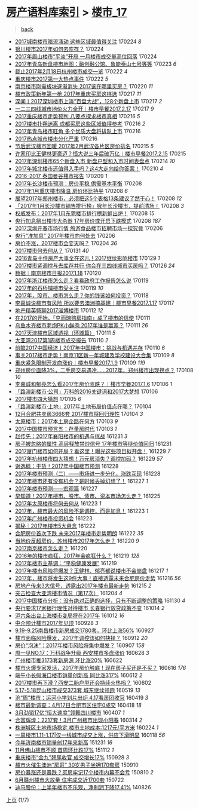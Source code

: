 [房产语料库索引](../../README.md)  > [楼市_17](楼市_17.md)
====
> [back](../README.md)

- [2017城南楼市暗流涌动 这些区域最值得关注](http://jkwz.applinzi.com/ittc/6938260895791842309.html#2017%E5%9F%8E%E5%8D%97%E6%A5%BC%E5%B8%82%E6%9A%97%E6%B5%81%E6%B6%8C%E5%8A%A8+%E8%BF%99%E4%BA%9B%E5%8C%BA%E5%9F%9F%E6%9C%80%E5%80%BC%E5%BE%97%E5%85%B3%E6%B3%A8) 170224 *8* 
- [银川楼市2017年如何去库存？](http://jkwz.applinzi.com/ittc/6938227634424251396.html#%E9%93%B6%E5%B7%9D%E6%A5%BC%E5%B8%822017%E5%B9%B4%E5%A6%82%E4%BD%95%E5%8E%BB%E5%BA%93%E5%AD%98%EF%BC%9F) 170224  
- [2017年眉山楼市“平淡”开局 一月楼市成交量高位回落](http://jkwz.applinzi.com/ittc/6938225901358810117.html#2017%E5%B9%B4%E7%9C%89%E5%B1%B1%E6%A5%BC%E5%B8%82%E2%80%9C%E5%B9%B3%E6%B7%A1%E2%80%9D%E5%BC%80%E5%B1%80+%E4%B8%80%E6%9C%88%E6%A5%BC%E5%B8%82%E6%88%90%E4%BA%A4%E9%87%8F%E9%AB%98%E4%BD%8D%E5%9B%9E%E8%90%BD) 170224  
- [2017年青岛新盘楼市地图：融创融公馆、鲁能泰山七号等等](http://jkwz.applinzi.com/ittc/6937869391411807236.html#2017%E5%B9%B4%E9%9D%92%E5%B2%9B%E6%96%B0%E7%9B%98%E6%A5%BC%E5%B8%82%E5%9C%B0%E5%9B%BE%EF%BC%9A%E8%9E%8D%E5%88%9B%E8%9E%8D%E5%85%AC%E9%A6%86%E3%80%81%E9%B2%81%E8%83%BD%E6%B3%B0%E5%B1%B1%E4%B8%83%E5%8F%B7%E7%AD%89%E7%AD%89) 170223 *6* 
- [截止2017年2月18日杭州楼市成交一览](http://jkwz.applinzi.com/ittc/6937514786316354564.html#%E6%88%AA%E6%AD%A22017%E5%B9%B42%E6%9C%8818%E6%97%A5%E6%9D%AD%E5%B7%9E%E6%A5%BC%E5%B8%82%E6%88%90%E4%BA%A4%E4%B8%80%E8%A7%88) 170222 *4* 
- [重庆楼市2017第一大热点事件](http://jkwz.applinzi.com/ittc/6937397702047564804.html#%E9%87%8D%E5%BA%86%E6%A5%BC%E5%B8%822017%E7%AC%AC%E4%B8%80%E5%A4%A7%E7%83%AD%E7%82%B9%E4%BA%8B%E4%BB%B6) 170222 *5* 
- [南京楼市刚需板块逐渐消失 2017该在哪里买房？](http://jkwz.applinzi.com/ittc/6936776867272197124.html#%E5%8D%97%E4%BA%AC%E6%A5%BC%E5%B8%82%E5%88%9A%E9%9C%80%E6%9D%BF%E5%9D%97%E9%80%90%E6%B8%90%E6%B6%88%E5%A4%B1+2017%E8%AF%A5%E5%9C%A8%E5%93%AA%E9%87%8C%E4%B9%B0%E6%88%BF%EF%BC%9F) 170220 *11* 
- [楼市政策新年第一枪 2017年重庆买房这样选](http://jkwz.applinzi.com/ittc/6935625757765403653.html#%E6%A5%BC%E5%B8%82%E6%94%BF%E7%AD%96%E6%96%B0%E5%B9%B4%E7%AC%AC%E4%B8%80%E6%9E%AA+2017%E5%B9%B4%E9%87%8D%E5%BA%86%E4%B9%B0%E6%88%BF%E8%BF%99%E6%A0%B7%E9%80%89) 170217 *11* 
- [深闻丨2017深圳楼市上演“百盘大战”，128个新盘上市](http://jkwz.applinzi.com/ittc/6935573529033704453.html#%E6%B7%B1%E9%97%BB%E4%B8%A82017%E6%B7%B1%E5%9C%B3%E6%A5%BC%E5%B8%82%E4%B8%8A%E6%BC%94%E2%80%9C%E7%99%BE%E7%9B%98%E5%A4%A7%E6%88%98%E2%80%9D%EF%BC%8C128%E4%B8%AA%E6%96%B0%E7%9B%98%E4%B8%8A%E5%B8%82) 170217 *2* 
- [一二三四线城市地价火力全开︱楼市早餐2017.2.17](http://jkwz.applinzi.com/ittc/6935569075676906500.html#%E4%B8%80%E4%BA%8C%E4%B8%89%E5%9B%9B%E7%BA%BF%E5%9F%8E%E5%B8%82%E5%9C%B0%E4%BB%B7%E7%81%AB%E5%8A%9B%E5%85%A8%E5%BC%80%EF%B8%B1%E6%A5%BC%E5%B8%82%E6%97%A9%E9%A4%902017.2.17) 170217 *9* 
- [2017重庆楼市走势预判 八要点探求楼市真相](http://jkwz.applinzi.com/ittc/6935281252201661444.html#2017%E9%87%8D%E5%BA%86%E6%A5%BC%E5%B8%82%E8%B5%B0%E5%8A%BF%E9%A2%84%E5%88%A4+%E5%85%AB%E8%A6%81%E7%82%B9%E6%8E%A2%E6%B1%82%E6%A5%BC%E5%B8%82%E7%9C%9F%E7%9B%B8) 170216 *5* 
- [2017楼市扑朔迷离 成都买房这些区域值得参考](http://jkwz.applinzi.com/ittc/6935219501661684740.html#2017%E6%A5%BC%E5%B8%82%E6%89%91%E6%9C%94%E8%BF%B7%E7%A6%BB+%E6%88%90%E9%83%BD%E4%B9%B0%E6%88%BF%E8%BF%99%E4%BA%9B%E5%8C%BA%E5%9F%9F%E5%80%BC%E5%BE%97%E5%8F%82%E8%80%83) 170216 *2* 
- [2017年青岛楼市旺角 多个优质大盘将排队上市](http://jkwz.applinzi.com/ittc/6935175722158261253.html#2017%E5%B9%B4%E9%9D%92%E5%B2%9B%E6%A5%BC%E5%B8%82%E6%97%BA%E8%A7%92+%E5%A4%9A%E4%B8%AA%E4%BC%98%E8%B4%A8%E5%A4%A7%E7%9B%98%E5%B0%86%E6%8E%92%E9%98%9F%E4%B8%8A%E5%B8%82) 170216  
- [2017热点城市楼市分化严重](http://jkwz.applinzi.com/ittc/6935040909145277445.html#2017%E7%83%AD%E7%82%B9%E5%9F%8E%E5%B8%82%E6%A5%BC%E5%B8%82%E5%88%86%E5%8C%96%E4%B8%A5%E9%87%8D) 170216  
- [节后武汉楼市回暖 2017年2月武汉各片区房价排名](http://jkwz.applinzi.com/ittc/6934892941742179332.html#%E8%8A%82%E5%90%8E%E6%AD%A6%E6%B1%89%E6%A5%BC%E5%B8%82%E5%9B%9E%E6%9A%96+2017%E5%B9%B42%E6%9C%88%E6%AD%A6%E6%B1%89%E5%90%84%E7%89%87%E5%8C%BA%E6%88%BF%E4%BB%B7%E6%8E%92%E5%90%8D) 170215 *5* 
- [许家印比王健林更豪迈？恒大说三年后破万亿︱楼市早餐2017.2.15](http://jkwz.applinzi.com/ittc/6934745369354437637.html#%E8%AE%B8%E5%AE%B6%E5%8D%B0%E6%AF%94%E7%8E%8B%E5%81%A5%E6%9E%97%E6%9B%B4%E8%B1%AA%E8%BF%88%EF%BC%9F%E6%81%92%E5%A4%A7%E8%AF%B4%E4%B8%89%E5%B9%B4%E5%90%8E%E7%A0%B4%E4%B8%87%E4%BA%BF%EF%B8%B1%E6%A5%BC%E5%B8%82%E6%97%A9%E9%A4%902017.2.15) 170215  
- [2017年深圳楼市65个新盘入市 新盘户型和入市时间表盘点](http://jkwz.applinzi.com/ittc/6934400281076040709.html#2017%E5%B9%B4%E6%B7%B1%E5%9C%B3%E6%A5%BC%E5%B8%8265%E4%B8%AA%E6%96%B0%E7%9B%98%E5%85%A5%E5%B8%82+%E6%96%B0%E7%9B%98%E6%88%B7%E5%9E%8B%E5%92%8C%E5%85%A5%E5%B8%82%E6%97%B6%E9%97%B4%E8%A1%A8%E7%9B%98%E7%82%B9) 170214 *10* 
- [2017年城北楼市还值得入手吗？这4大走向给你答案！](http://jkwz.applinzi.com/ittc/6933002031248966660.html#2017%E5%B9%B4%E5%9F%8E%E5%8C%97%E6%A5%BC%E5%B8%82%E8%BF%98%E5%80%BC%E5%BE%97%E5%85%A5%E6%89%8B%E5%90%97%EF%BC%9F%E8%BF%994%E5%A4%A7%E8%B5%B0%E5%90%91%E7%BB%99%E4%BD%A0%E7%AD%94%E6%A1%88%EF%BC%81) 170210 *4* 
- [2016-2017 泰国曼谷楼市报告](http://jkwz.applinzi.com/ittc/6932687515420197892.html#2016-2017+%E6%B3%B0%E5%9B%BD%E6%9B%BC%E8%B0%B7%E6%A5%BC%E5%B8%82%E6%8A%A5%E5%91%8A) 170209 *1* 
- [2017年长沙楼市预测：房价平稳 供需基本平衡](http://jkwz.applinzi.com/ittc/6932316100577723396.html#2017%E5%B9%B4%E9%95%BF%E6%B2%99%E6%A5%BC%E5%B8%82%E9%A2%84%E6%B5%8B%EF%BC%9A%E6%88%BF%E4%BB%B7%E5%B9%B3%E7%A8%B3+%E4%BE%9B%E9%9C%80%E5%9F%BA%E6%9C%AC%E5%B9%B3%E8%A1%A1) 170208  
- [2017年1月重庆楼市降温 房价环比持平](http://jkwz.applinzi.com/ittc/6932299932454355972.html#2017%E5%B9%B41%E6%9C%88%E9%87%8D%E5%BA%86%E6%A5%BC%E5%B8%82%E9%99%8D%E6%B8%A9+%E6%88%BF%E4%BB%B7%E7%8E%AF%E6%AF%94%E6%8C%81%E5%B9%B3) 170208 *6* 
- [展望2017年郑州楼市，必须把这5个表格13条建议了然于心！](http://jkwz.applinzi.com/ittc/6932223414189425668.html#%E5%B1%95%E6%9C%9B2017%E5%B9%B4%E9%83%91%E5%B7%9E%E6%A5%BC%E5%B8%82%EF%BC%8C%E5%BF%85%E9%A1%BB%E6%8A%8A%E8%BF%995%E4%B8%AA%E8%A1%A8%E6%A0%BC13%E6%9D%A1%E5%BB%BA%E8%AE%AE%E4%BA%86%E7%84%B6%E4%BA%8E%E5%BF%83%EF%BC%81) 170208 *12* 
- [「2017年1月长沙楼市销售排行榜」猴年长沙楼市，提前清场！](http://jkwz.applinzi.com/ittc/6932197942369977349.html#%E3%80%8C2017%E5%B9%B41%E6%9C%88%E9%95%BF%E6%B2%99%E6%A5%BC%E5%B8%82%E9%94%80%E5%94%AE%E6%8E%92%E8%A1%8C%E6%A6%9C%E3%80%8D%E7%8C%B4%E5%B9%B4%E9%95%BF%E6%B2%99%E6%A5%BC%E5%B8%82%EF%BC%8C%E6%8F%90%E5%89%8D%E6%B8%85%E5%9C%BA%EF%BC%81) 170208 *3* 
- [权威发布：2017年1月东莞楼市排行榜新鲜出炉！](http://jkwz.applinzi.com/ittc/6932193357458834436.html#%E6%9D%83%E5%A8%81%E5%8F%91%E5%B8%83%EF%BC%9A2017%E5%B9%B41%E6%9C%88%E4%B8%9C%E8%8E%9E%E6%A5%BC%E5%B8%82%E6%8E%92%E8%A1%8C%E6%A6%9C%E6%96%B0%E9%B2%9C%E5%87%BA%E7%82%89%EF%BC%81) 170208 *15* 
- [央行加息祭出楼市大杀器 17年房价或开启下跌模式](http://jkwz.applinzi.com/ittc/6932057520624632837.html#%E5%A4%AE%E8%A1%8C%E5%8A%A0%E6%81%AF%E7%A5%AD%E5%87%BA%E6%A5%BC%E5%B8%82%E5%A4%A7%E6%9D%80%E5%99%A8+17%E5%B9%B4%E6%88%BF%E4%BB%B7%E6%88%96%E5%BC%80%E5%90%AF%E4%B8%8B%E8%B7%8C%E6%A8%A1%E5%BC%8F) 170208 *187* 
- [2017深圳开春市场行情 旅游食品楼市招聘市场一探究竟](http://jkwz.applinzi.com/ittc/6931450608354853893.html#2017%E6%B7%B1%E5%9C%B3%E5%BC%80%E6%98%A5%E5%B8%82%E5%9C%BA%E8%A1%8C%E6%83%85+%E6%97%85%E6%B8%B8%E9%A3%9F%E5%93%81%E6%A5%BC%E5%B8%82%E6%8B%9B%E8%81%98%E5%B8%82%E5%9C%BA%E4%B8%80%E6%8E%A2%E7%A9%B6%E7%AB%9F) 170206  
- [央行“准加息” 2017年楼市向何处去](http://jkwz.applinzi.com/ittc/6931353260610028549.html#%E5%A4%AE%E8%A1%8C%E2%80%9C%E5%87%86%E5%8A%A0%E6%81%AF%E2%80%9D+2017%E5%B9%B4%E6%A5%BC%E5%B8%82%E5%90%91%E4%BD%95%E5%A4%84%E5%8E%BB) 170206  
- [房价不涨，2017楼市会变天吗？](http://jkwz.applinzi.com/ittc/6930767988755268612.html#%E6%88%BF%E4%BB%B7%E4%B8%8D%E6%B6%A8%EF%BC%8C2017%E6%A5%BC%E5%B8%82%E4%BC%9A%E5%8F%98%E5%A4%A9%E5%90%97%EF%BC%9F) 170204 *36* 
- [2017楼市何去何从？](http://jkwz.applinzi.com/ittc/6929415838057890821.html#2017%E6%A5%BC%E5%B8%82%E4%BD%95%E5%8E%BB%E4%BD%95%E4%BB%8E%EF%BC%9F) 170131 *40* 
- [2016青岛十件房产大事全在这儿！2017继续影响楼市](http://jkwz.applinzi.com/ittc/6928605293704643589.html#2016%E9%9D%92%E5%B2%9B%E5%8D%81%E4%BB%B6%E6%88%BF%E4%BA%A7%E5%A4%A7%E4%BA%8B%E5%85%A8%E5%9C%A8%E8%BF%99%E5%84%BF%EF%BC%812017%E7%BB%A7%E7%BB%AD%E5%BD%B1%E5%93%8D%E6%A5%BC%E5%B8%82) 170129 *1* 
- [2017楼市紧调控与去库存并行 你会在三四线城市买房吗？](http://jkwz.applinzi.com/ittc/6927459373973767172.html#2017%E6%A5%BC%E5%B8%82%E7%B4%A7%E8%B0%83%E6%8E%A7%E4%B8%8E%E5%8E%BB%E5%BA%93%E5%AD%98%E5%B9%B6%E8%A1%8C+%E4%BD%A0%E4%BC%9A%E5%9C%A8%E4%B8%89%E5%9B%9B%E7%BA%BF%E5%9F%8E%E5%B8%82%E4%B9%B0%E6%88%BF%E5%90%97%EF%BC%9F) 170126 *24* 
- [数据｜南京楼市日报2017.1.18](http://jkwz.applinzi.com/ittc/6925152966779864069.html#%E6%95%B0%E6%8D%AE%EF%BD%9C%E5%8D%97%E4%BA%AC%E6%A5%BC%E5%B8%82%E6%97%A5%E6%8A%A52017.1.18) 170120  
- [2017年浙江楼市怎么走？看看政府工作报告怎么说](http://jkwz.applinzi.com/ittc/6924941681781900292.html#2017%E5%B9%B4%E6%B5%99%E6%B1%9F%E6%A5%BC%E5%B8%82%E6%80%8E%E4%B9%88%E8%B5%B0%EF%BC%9F%E7%9C%8B%E7%9C%8B%E6%94%BF%E5%BA%9C%E5%B7%A5%E4%BD%9C%E6%8A%A5%E5%91%8A%E6%80%8E%E4%B9%88%E8%AF%B4) 170119  
- [2017年的石桥铺楼市受关注](http://jkwz.applinzi.com/ittc/6924860939777344517.html#2017%E5%B9%B4%E7%9A%84%E7%9F%B3%E6%A1%A5%E9%93%BA%E6%A5%BC%E5%B8%82%E5%8F%97%E5%85%B3%E6%B3%A8) 170119 *10* 
- [2017年，股市、楼市怎么走？你的钱该如何投资？](http://jkwz.applinzi.com/ittc/6924542735628633093.html#2017%E5%B9%B4%EF%BC%8C%E8%82%A1%E5%B8%82%E3%80%81%E6%A5%BC%E5%B8%82%E6%80%8E%E4%B9%88%E8%B5%B0%EF%BC%9F%E4%BD%A0%E7%9A%84%E9%92%B1%E8%AF%A5%E5%A6%82%E4%BD%95%E6%8A%95%E8%B5%84%EF%BC%9F) 170118  
- [李嘉诚说楼市有风险 所以要去澳洲搞基建︱楼市早餐2017.1.17](http://jkwz.applinzi.com/ittc/6923984216525374469.html#%E6%9D%8E%E5%98%89%E8%AF%9A%E8%AF%B4%E6%A5%BC%E5%B8%82%E6%9C%89%E9%A3%8E%E9%99%A9+%E6%89%80%E4%BB%A5%E8%A6%81%E5%8E%BB%E6%BE%B3%E6%B4%B2%E6%90%9E%E5%9F%BA%E5%BB%BA%EF%B8%B1%E6%A5%BC%E5%B8%82%E6%97%A9%E9%A4%902017.1.17) 170117  
- [地产精英畅聊2017淄博楼市](http://jkwz.applinzi.com/ittc/6922203253994685444.html#%E5%9C%B0%E4%BA%A7%E7%B2%BE%E8%8B%B1%E7%95%85%E8%81%8A2017%E6%B7%84%E5%8D%9A%E6%A5%BC%E5%B8%82) 170112 *12* 
- [在2017的开始，「克而瑞购房指南」成了楼市的信使](http://jkwz.applinzi.com/ittc/6921950481827234821.html#%E5%9C%A82017%E7%9A%84%E5%BC%80%E5%A7%8B%EF%BC%8C%E3%80%8C%E5%85%8B%E8%80%8C%E7%91%9E%E8%B4%AD%E6%88%BF%E6%8C%87%E5%8D%97%E3%80%8D%E6%88%90%E4%BA%86%E6%A5%BC%E5%B8%82%E7%9A%84%E4%BF%A1%E4%BD%BF) 170111  
- [乌鲁木齐楼市老炮PK小鲜肉 2017年谁是赢家？](http://jkwz.applinzi.com/ittc/6921904206478050309.html#%E4%B9%8C%E9%B2%81%E6%9C%A8%E9%BD%90%E6%A5%BC%E5%B8%82%E8%80%81%E7%82%AEPK%E5%B0%8F%E9%B2%9C%E8%82%89+2017%E5%B9%B4%E8%B0%81%E6%98%AF%E8%B5%A2%E5%AE%B6%EF%BC%9F) 170111 *26* 
- [2017天津楼市区域透视（环城篇）](http://jkwz.applinzi.com/ittc/6921835402616112132.html#2017%E5%A4%A9%E6%B4%A5%E6%A5%BC%E5%B8%82%E5%8C%BA%E5%9F%9F%E9%80%8F%E8%A7%86%EF%BC%88%E7%8E%AF%E5%9F%8E%E7%AF%87%EF%BC%89) 170111 *5* 
- [大亚湾2017第1周楼市成交报告](http://jkwz.applinzi.com/ittc/6921559545150440453.html#%E5%A4%A7%E4%BA%9A%E6%B9%BE2017%E7%AC%AC1%E5%91%A8%E6%A5%BC%E5%B8%82%E6%88%90%E4%BA%A4%E6%8A%A5%E5%91%8A) 170110 *2* 
- [前瞻2017中国经济丨2017年中国楼市：挑战与机遇并存](http://jkwz.applinzi.com/ittc/6921451263899468804.html#%E5%89%8D%E7%9E%BB2017%E4%B8%AD%E5%9B%BD%E7%BB%8F%E6%B5%8E%E4%B8%A82017%E5%B9%B4%E4%B8%AD%E5%9B%BD%E6%A5%BC%E5%B8%82%EF%BC%9A%E6%8C%91%E6%88%98%E4%B8%8E%E6%9C%BA%E9%81%87%E5%B9%B6%E5%AD%98) 170110 *6* 
- [事关2017楼市走势！南京11区新一年城建及学校建设大合集](http://jkwz.applinzi.com/ittc/6921250908364342277.html#%E4%BA%8B%E5%85%B32017%E6%A5%BC%E5%B8%82%E8%B5%B0%E5%8A%BF%EF%BC%81%E5%8D%97%E4%BA%AC11%E5%8C%BA%E6%96%B0%E4%B8%80%E5%B9%B4%E5%9F%8E%E5%BB%BA%E5%8F%8A%E5%AD%A6%E6%A0%A1%E5%BB%BA%E8%AE%BE%E5%A4%A7%E5%90%88%E9%9B%86) 170109 *8* 
- [重庆紧急限制开发商涨价︱楼市早餐2017.1.9](http://jkwz.applinzi.com/ittc/6921018142649484292.html#%E9%87%8D%E5%BA%86%E7%B4%A7%E6%80%A5%E9%99%90%E5%88%B6%E5%BC%80%E5%8F%91%E5%95%86%E6%B6%A8%E4%BB%B7%EF%B8%B1%E6%A5%BC%E5%B8%82%E6%97%A9%E9%A4%902017.1.9) 170109 *119* 
- [郑州房价直降3%，二手房交易遇冷……2017年，郑州楼市出现拐点？](http://jkwz.applinzi.com/ittc/6920831749184816133.html#%E9%83%91%E5%B7%9E%E6%88%BF%E4%BB%B7%E7%9B%B4%E9%99%8D3%25%EF%BC%8C%E4%BA%8C%E6%89%8B%E6%88%BF%E4%BA%A4%E6%98%93%E9%81%87%E5%86%B7%E2%80%A6%E2%80%A62017%E5%B9%B4%EF%BC%8C%E9%83%91%E5%B7%9E%E6%A5%BC%E5%B8%82%E5%87%BA%E7%8E%B0%E6%8B%90%E7%82%B9%EF%BC%9F) 170108 *10* 
- [李嘉诚和郁亮怎么看2017年房价涨跌？︱楼市早餐2017.1.6](http://jkwz.applinzi.com/ittc/6920096021773550596.html#%E6%9D%8E%E5%98%89%E8%AF%9A%E5%92%8C%E9%83%81%E4%BA%AE%E6%80%8E%E4%B9%88%E7%9C%8B2017%E5%B9%B4%E6%88%BF%E4%BB%B7%E6%B6%A8%E8%B7%8C%EF%BC%9F%EF%B8%B1%E6%A5%BC%E5%B8%82%E6%97%A9%E9%A4%902017.1.6) 170106 *1* 
- [「路演新楼市·公司」万科的2016关键词和2017大梦想](http://jkwz.applinzi.com/ittc/6920092706616640516.html#%E3%80%8C%E8%B7%AF%E6%BC%94%E6%96%B0%E6%A5%BC%E5%B8%82%C2%B7%E5%85%AC%E5%8F%B8%E3%80%8D%E4%B8%87%E7%A7%91%E7%9A%842016%E5%85%B3%E9%94%AE%E8%AF%8D%E5%92%8C2017%E5%A4%A7%E6%A2%A6%E6%83%B3) 170106  
- [2017楼市四大猜想](http://jkwz.applinzi.com/ittc/6919467103601296389.html#2017%E6%A5%BC%E5%B8%82%E5%9B%9B%E5%A4%A7%E7%8C%9C%E6%83%B3) 170105 *6* 
- [「路演新楼市·土地」2017年土地布局价值点在哪？](http://jkwz.applinzi.com/ittc/6919424892239086596.html#%E3%80%8C%E8%B7%AF%E6%BC%94%E6%96%B0%E6%A5%BC%E5%B8%82%C2%B7%E5%9C%9F%E5%9C%B0%E3%80%8D2017%E5%B9%B4%E5%9C%9F%E5%9C%B0%E5%B8%83%E5%B1%80%E4%BB%B7%E5%80%BC%E7%82%B9%E5%9C%A8%E5%93%AA%EF%BC%9F) 170104  
- [12月合肥共卖房3666套 2017楼市将回归理性](http://jkwz.applinzi.com/ittc/6919317391485174789.html#12%E6%9C%88%E5%90%88%E8%82%A5%E5%85%B1%E5%8D%96%E6%88%BF3666%E5%A5%97+2017%E6%A5%BC%E5%B8%82%E5%B0%86%E5%9B%9E%E5%BD%92%E7%90%86%E6%80%A7) 170104 *3* 
- [太原楼市：2017本土房企路在何方](http://jkwz.applinzi.com/ittc/6914794216835515396.html#%E5%A4%AA%E5%8E%9F%E6%A5%BC%E5%B8%82%EF%BC%9A2017%E6%9C%AC%E5%9C%9F%E6%88%BF%E4%BC%81%E8%B7%AF%E5%9C%A8%E4%BD%95%E6%96%B9) 170103 *9* 
- [2017中国楼市预言五：存量房时代](http://jkwz.applinzi.com/ittc/6918872490284942340.html#2017%E4%B8%AD%E5%9B%BD%E6%A5%BC%E5%B8%82%E9%A2%84%E8%A8%80%E4%BA%94%EF%BC%9A%E5%AD%98%E9%87%8F%E6%88%BF%E6%97%B6%E4%BB%A3) 170103 *1* 
- [赵传先：2017年襄阳楼市的机遇与挑战](http://jkwz.applinzi.com/ittc/6917850382931067908.html#%E8%B5%B5%E4%BC%A0%E5%85%88%EF%BC%9A2017%E5%B9%B4%E8%A5%84%E9%98%B3%E6%A5%BC%E5%B8%82%E7%9A%84%E6%9C%BA%E9%81%87%E4%B8%8E%E6%8C%91%E6%88%98) 161231 *3* 
- [房子被忽略的属性 高层释放禁炒信号 17年楼市等待价值回归](http://jkwz.applinzi.com/ittc/6917580075318117381.html#%E6%88%BF%E5%AD%90%E8%A2%AB%E5%BF%BD%E7%95%A5%E7%9A%84%E5%B1%9E%E6%80%A7+%E9%AB%98%E5%B1%82%E9%87%8A%E6%94%BE%E7%A6%81%E7%82%92%E4%BF%A1%E5%8F%B7+17%E5%B9%B4%E6%A5%BC%E5%B8%82%E7%AD%89%E5%BE%85%E4%BB%B7%E5%80%BC%E5%9B%9E%E5%BD%92) 161231  
- [2017厦门楼市如何开局 ? 看这里！曝光这些项目拟开盘！](http://jkwz.applinzi.com/ittc/6916975605441889284.html#2017%E5%8E%A6%E9%97%A8%E6%A5%BC%E5%B8%82%E5%A6%82%E4%BD%95%E5%BC%80%E5%B1%80+%3F+%E7%9C%8B%E8%BF%99%E9%87%8C%EF%BC%81%E6%9B%9D%E5%85%89%E8%BF%99%E4%BA%9B%E9%A1%B9%E7%9B%AE%E6%8B%9F%E5%BC%80%E7%9B%98%EF%BC%81) 161229 *7* 
- [2017年杭州楼市四大猜想！万元房消失？调控加码？](http://jkwz.applinzi.com/ittc/6916966858304783364.html#2017%E5%B9%B4%E6%9D%AD%E5%B7%9E%E6%A5%BC%E5%B8%82%E5%9B%9B%E5%A4%A7%E7%8C%9C%E6%83%B3%EF%BC%81%E4%B8%87%E5%85%83%E6%88%BF%E6%B6%88%E5%A4%B1%EF%BC%9F%E8%B0%83%E6%8E%A7%E5%8A%A0%E7%A0%81%EF%BC%9F) 161229 *57* 
- [谢逸枫：干货！2017年中国楼市预测](http://jkwz.applinzi.com/ittc/6916824122461258757.html#%E8%B0%A2%E9%80%B8%E6%9E%AB%EF%BC%9A%E5%B9%B2%E8%B4%A7%EF%BC%812017%E5%B9%B4%E4%B8%AD%E5%9B%BD%E6%A5%BC%E5%B8%82%E9%A2%84%E6%B5%8B) 161228  
- [2017年楼市预测（二）——市场进一步分化，涨跌互现](http://jkwz.applinzi.com/ittc/6916692751273165829.html#2017%E5%B9%B4%E6%A5%BC%E5%B8%82%E9%A2%84%E6%B5%8B%EF%BC%88%E4%BA%8C%EF%BC%89%E2%80%94%E2%80%94%E5%B8%82%E5%9C%BA%E8%BF%9B%E4%B8%80%E6%AD%A5%E5%88%86%E5%8C%96%EF%BC%8C%E6%B6%A8%E8%B7%8C%E4%BA%92%E7%8E%B0) 161228  
- [2017年楼市还有没有机会？是时候丢掉幻想了！](http://jkwz.applinzi.com/ittc/6916239816831534085.html#2017%E5%B9%B4%E6%A5%BC%E5%B8%82%E8%BF%98%E6%9C%89%E6%B2%A1%E6%9C%89%E6%9C%BA%E4%BC%9A%EF%BC%9F%E6%98%AF%E6%97%B6%E5%80%99%E4%B8%A2%E6%8E%89%E5%B9%BB%E6%83%B3%E4%BA%86%EF%BC%81) 161227 *1* 
- [2017年楼市预测——宏观篇](http://jkwz.applinzi.com/ittc/6916233252003382276.html#2017%E5%B9%B4%E6%A5%BC%E5%B8%82%E9%A2%84%E6%B5%8B%E2%80%94%E2%80%94%E5%AE%8F%E8%A7%82%E7%AF%87) 161227  
- [早知道！2017年楼市、股市、债市、资本市场怎么走？](http://jkwz.applinzi.com/ittc/6915638364350186500.html#%E6%97%A9%E7%9F%A5%E9%81%93%EF%BC%812017%E5%B9%B4%E6%A5%BC%E5%B8%82%E3%80%81%E8%82%A1%E5%B8%82%E3%80%81%E5%80%BA%E5%B8%82%E3%80%81%E8%B5%84%E6%9C%AC%E5%B8%82%E5%9C%BA%E6%80%8E%E4%B9%88%E8%B5%B0%EF%BC%9F) 161225  
- [2017年太原楼市将何去何从](http://jkwz.applinzi.com/ittc/6914748888153326597.html#2017%E5%B9%B4%E5%A4%AA%E5%8E%9F%E6%A5%BC%E5%B8%82%E5%B0%86%E4%BD%95%E5%8E%BB%E4%BD%95%E4%BB%8E) 161223 *1* 
- [2017年，楼市最大的风险不是调控，而是加息！](http://jkwz.applinzi.com/ittc/6914856976835412997.html#2017%E5%B9%B4%EF%BC%8C%E6%A5%BC%E5%B8%82%E6%9C%80%E5%A4%A7%E7%9A%84%E9%A3%8E%E9%99%A9%E4%B8%8D%E6%98%AF%E8%B0%83%E6%8E%A7%EF%BC%8C%E8%80%8C%E6%98%AF%E5%8A%A0%E6%81%AF%EF%BC%81) 161223 *1* 
- [2017年广州楼市投资机会](http://jkwz.applinzi.com/ittc/6914798592996148229.html#2017%E5%B9%B4%E5%B9%BF%E5%B7%9E%E6%A5%BC%E5%B8%82%E6%8A%95%E8%B5%84%E6%9C%BA%E4%BC%9A) 161223  
- [揭秘｜2017年楼市5大悬念](http://jkwz.applinzi.com/ittc/6914501340968780805.html#%E6%8F%AD%E7%A7%98%EF%BD%9C2017%E5%B9%B4%E6%A5%BC%E5%B8%825%E5%A4%A7%E6%82%AC%E5%BF%B5) 161222  
- [合肥房价首次下跌 未来2017年楼市走势明朗](http://jkwz.applinzi.com/ittc/6914459357923509253.html#%E5%90%88%E8%82%A5%E6%88%BF%E4%BB%B7%E9%A6%96%E6%AC%A1%E4%B8%8B%E8%B7%8C+%E6%9C%AA%E6%9D%A52017%E5%B9%B4%E6%A5%BC%E5%B8%82%E8%B5%B0%E5%8A%BF%E6%98%8E%E6%9C%97) 161222 *35* 
- [当地价反超房价，苏州楼市2017年怎么走？](http://jkwz.applinzi.com/ittc/6913738510132839428.html#%E5%BD%93%E5%9C%B0%E4%BB%B7%E5%8F%8D%E8%B6%85%E6%88%BF%E4%BB%B7%EF%BC%8C%E8%8B%8F%E5%B7%9E%E6%A5%BC%E5%B8%822017%E5%B9%B4%E6%80%8E%E4%B9%88%E8%B5%B0%EF%BC%9F) 161220 *9* 
- [2017南京楼市怎么走？](http://jkwz.applinzi.com/ittc/6913658919028524036.html#2017%E5%8D%97%E4%BA%AC%E6%A5%BC%E5%B8%82%E6%80%8E%E4%B9%88%E8%B5%B0%EF%BC%9F) 161220  
- [2016年的楼市疯狂，2017年会疯狂什么？](http://jkwz.applinzi.com/ittc/6913467389038822404.html#2016%E5%B9%B4%E7%9A%84%E6%A5%BC%E5%B8%82%E7%96%AF%E7%8B%82%EF%BC%8C2017%E5%B9%B4%E4%BC%9A%E7%96%AF%E7%8B%82%E4%BB%80%E4%B9%88%EF%BC%9F) 161219 *128* 
- [2017年楼市主基调：“平稳健康发展”](http://jkwz.applinzi.com/ittc/6913304255690966021.html#2017%E5%B9%B4%E6%A5%BC%E5%B8%82%E4%B8%BB%E5%9F%BA%E8%B0%83%EF%BC%9A%E2%80%9C%E5%B9%B3%E7%A8%B3%E5%81%A5%E5%BA%B7%E5%8F%91%E5%B1%95%E2%80%9D) 161219  
- [2017年楼市风险将爆发？王健林、郁亮都说楼市不会崩盘](http://jkwz.applinzi.com/ittc/6912353003264017413.html#2017%E5%B9%B4%E6%A5%BC%E5%B8%82%E9%A3%8E%E9%99%A9%E5%B0%86%E7%88%86%E5%8F%91%EF%BC%9F%E7%8E%8B%E5%81%A5%E6%9E%97%E3%80%81%E9%83%81%E4%BA%AE%E9%83%BD%E8%AF%B4%E6%A5%BC%E5%B8%82%E4%B8%8D%E4%BC%9A%E5%B4%A9%E7%9B%98) 161217 *1* 
- [2017年，楼市将发生这9件大事！直接透露未来合肥房价走势](http://jkwz.applinzi.com/ittc/6912281946746258436.html#2017%E5%B9%B4%EF%BC%8C%E6%A5%BC%E5%B8%82%E5%B0%86%E5%8F%91%E7%94%9F%E8%BF%999%E4%BB%B6%E5%A4%A7%E4%BA%8B%EF%BC%81%E7%9B%B4%E6%8E%A5%E9%80%8F%E9%9C%B2%E6%9C%AA%E6%9D%A5%E5%90%88%E8%82%A5%E6%88%BF%E4%BB%B7%E8%B5%B0%E5%8A%BF) 161216 *56* 
- [房地产传来3大信号，透露出2017年楼市最新走势](http://jkwz.applinzi.com/ittc/6911567376121594885.html#%E6%88%BF%E5%9C%B0%E4%BA%A7%E4%BC%A0%E6%9D%A53%E5%A4%A7%E4%BF%A1%E5%8F%B7%EF%BC%8C%E9%80%8F%E9%9C%B2%E5%87%BA2017%E5%B9%B4%E6%A5%BC%E5%B8%82%E6%9C%80%E6%96%B0%E8%B5%B0%E5%8A%BF) 161215 *2* 
- [突击检查大亚湾楼市情况（第17次）](http://jkwz.applinzi.com/ittc/6907866393789072389.html#%E7%AA%81%E5%87%BB%E6%A3%80%E6%9F%A5%E5%A4%A7%E4%BA%9A%E6%B9%BE%E6%A5%BC%E5%B8%82%E6%83%85%E5%86%B5%EF%BC%88%E7%AC%AC17%E6%AC%A1%EF%BC%89) 161204 *4* 
- [2017中国楼市分析：没有绝对正确的选择，只有不断调整的策略](http://jkwz.applinzi.com/ittc/6906321031051871236.html#2017%E4%B8%AD%E5%9B%BD%E6%A5%BC%E5%B8%82%E5%88%86%E6%9E%90%EF%BC%9A%E6%B2%A1%E6%9C%89%E7%BB%9D%E5%AF%B9%E6%AD%A3%E7%A1%AE%E7%9A%84%E9%80%89%E6%8B%A9%EF%BC%8C%E5%8F%AA%E6%9C%89%E4%B8%8D%E6%96%AD%E8%B0%83%E6%95%B4%E7%9A%84%E7%AD%96%E7%95%A5) 161130 *4* 
- [央行要求17家银行理性对待楼市 长春银行放贷政策不变](http://jkwz.applinzi.com/ittc/6888908489518220293.html#%E5%A4%AE%E8%A1%8C%E8%A6%81%E6%B1%8217%E5%AE%B6%E9%93%B6%E8%A1%8C%E7%90%86%E6%80%A7%E5%AF%B9%E5%BE%85%E6%A5%BC%E5%B8%82+%E9%95%BF%E6%98%A5%E9%93%B6%E8%A1%8C%E6%94%BE%E8%B4%B7%E6%94%BF%E7%AD%96%E4%B8%8D%E5%8F%98) 161014 *2* 
- [沪六条出台上海楼市变局将在2017年](http://jkwz.applinzi.com/ittc/6888223002570785797.html#%E6%B2%AA%E5%85%AD%E6%9D%A1%E5%87%BA%E5%8F%B0%E4%B8%8A%E6%B5%B7%E6%A5%BC%E5%B8%82%E5%8F%98%E5%B1%80%E5%B0%86%E5%9C%A82017%E5%B9%B4) 161012 *16* 
- [中介预计楼市2017年见顶](http://jkwz.applinzi.com/ittc/6882830771387106309.html#%E4%B8%AD%E4%BB%8B%E9%A2%84%E8%AE%A1%E6%A5%BC%E5%B8%822017%E5%B9%B4%E8%A7%81%E9%A1%B6) 160928 *3* 
- [9.19-9.25南昌楼市新房成交1780套，环比上涨56%](http://jkwz.applinzi.com/ittc/6882478534102090756.html#9.19-9.25%E5%8D%97%E6%98%8C%E6%A5%BC%E5%B8%82%E6%96%B0%E6%88%BF%E6%88%90%E4%BA%A41780%E5%A5%97%EF%BC%8C%E7%8E%AF%E6%AF%94%E4%B8%8A%E6%B6%A856%25) 160927  
- [楼市面临风险爆发，2017年调控该如何抉择？](http://jkwz.applinzi.com/ittc/6876921264496706564.html#%E6%A5%BC%E5%B8%82%E9%9D%A2%E4%B8%B4%E9%A3%8E%E9%99%A9%E7%88%86%E5%8F%91%EF%BC%8C2017%E5%B9%B4%E8%B0%83%E6%8E%A7%E8%AF%A5%E5%A6%82%E4%BD%95%E6%8A%89%E6%8B%A9%EF%BC%9F) 160912 *20* 
- [房价“泡沫”：2017年楼市风险将集中爆发？](http://jkwz.applinzi.com/ittc/6875152868465705988.html#%E6%88%BF%E4%BB%B7%E2%80%9C%E6%B3%A1%E6%B2%AB%E2%80%9D%EF%BC%9A2017%E5%B9%B4%E6%A5%BC%E5%B8%82%E9%A3%8E%E9%99%A9%E5%B0%86%E9%9B%86%E4%B8%AD%E7%88%86%E5%8F%91%EF%BC%9F) 160907 *158* 
- [周一见NO.17：万科战争升级 西安楼市多盘涨价](http://jkwz.applinzi.com/ittc/6848705611998692356.html#%E5%91%A8%E4%B8%80%E8%A7%81NO.17%EF%BC%9A%E4%B8%87%E7%A7%91%E6%88%98%E4%BA%89%E5%8D%87%E7%BA%A7+%E8%A5%BF%E5%AE%89%E6%A5%BC%E5%B8%82%E5%A4%9A%E7%9B%98%E6%B6%A8%E4%BB%B7) 160628 *3* 
- [广州楼市推3173套新房源 环比涨20%](http://jkwz.applinzi.com/ittc/6846470462737220612.html#%E5%B9%BF%E5%B7%9E%E6%A5%BC%E5%B8%82%E6%8E%A83173%E5%A5%97%E6%96%B0%E6%88%BF%E6%BA%90+%E7%8E%AF%E6%AF%94%E6%B6%A820%25) 160622  
- [楼市火爆专家发话，2017年房价触底！现在房子买还是不买？](http://jkwz.applinzi.com/ittc/6844358459516257284.html#%E6%A5%BC%E5%B8%82%E7%81%AB%E7%88%86%E4%B8%93%E5%AE%B6%E5%8F%91%E8%AF%9D%EF%BC%8C2017%E5%B9%B4%E6%88%BF%E4%BB%B7%E8%A7%A6%E5%BA%95%EF%BC%81%E7%8E%B0%E5%9C%A8%E6%88%BF%E5%AD%90%E4%B9%B0%E8%BF%98%E6%98%AF%E4%B8%8D%E4%B9%B0%EF%BC%9F) 160616 *176* 
- [端午小长假海口楼市销量创新高 同比涨317%](http://jkwz.applinzi.com/ittc/6842779493898650628.html#%E7%AB%AF%E5%8D%88%E5%B0%8F%E9%95%BF%E5%81%87%E6%B5%B7%E5%8F%A3%E6%A5%BC%E5%B8%82%E9%94%80%E9%87%8F%E5%88%9B%E6%96%B0%E9%AB%98+%E5%90%8C%E6%AF%94%E6%B6%A8317%25) 160612 *2* 
- [2017楼市再下滑？西安二胎户型还会持续火热吗？](http://jkwz.applinzi.com/ittc/6839079316385956868.html#2017%E6%A5%BC%E5%B8%82%E5%86%8D%E4%B8%8B%E6%BB%91%EF%BC%9F%E8%A5%BF%E5%AE%89%E4%BA%8C%E8%83%8E%E6%88%B7%E5%9E%8B%E8%BF%98%E4%BC%9A%E6%8C%81%E7%BB%AD%E7%81%AB%E7%83%AD%E5%90%97%EF%BC%9F) 160602  
- [5.17-5.18昆山楼市成交373套 城东继续领跑](http://jkwz.applinzi.com/ittc/6833867445567489029.html#5.17-5.18%E6%98%86%E5%B1%B1%E6%A5%BC%E5%B8%82%E6%88%90%E4%BA%A4373%E5%A5%97+%E5%9F%8E%E4%B8%9C%E7%BB%A7%E7%BB%AD%E9%A2%86%E8%B7%91) 160519 *13* 
- [沧“周”楼市：运河小学划片出炉 4.17看房团收官](http://jkwz.applinzi.com/ittc/6822719624713864197.html#%E6%B2%A7%E2%80%9C%E5%91%A8%E2%80%9D%E6%A5%BC%E5%B8%82%EF%BC%9A%E8%BF%90%E6%B2%B3%E5%B0%8F%E5%AD%A6%E5%88%92%E7%89%87%E5%87%BA%E7%82%89+4.17%E7%9C%8B%E6%88%BF%E5%9B%A2%E6%94%B6%E5%AE%98) 160419 *3* 
- [楼市最新调查：4月17日合肥市区住宅0成交](http://jkwz.applinzi.com/ittc/6822348369246553093.html#%E6%A5%BC%E5%B8%82%E6%9C%80%E6%96%B0%E8%B0%83%E6%9F%A5%EF%BC%9A4%E6%9C%8817%E6%97%A5%E5%90%88%E8%82%A5%E5%B8%82%E5%8C%BA%E4%BD%8F%E5%AE%850%E6%88%90%E4%BA%A4) 160418 *18* 
- [3月劲销17亿“恒大速度”领舞四川楼市](http://jkwz.applinzi.com/ittc/6818221142779102212.html#3%E6%9C%88%E5%8A%B2%E9%94%8017%E4%BA%BF%E2%80%9C%E6%81%92%E5%A4%A7%E9%80%9F%E5%BA%A6%E2%80%9D%E9%A2%86%E8%88%9E%E5%9B%9B%E5%B7%9D%E6%A5%BC%E5%B8%82) 160407 *1* 
- [合富辉煌：2217套！3月广州楼市出现小阳春](http://jkwz.applinzi.com/ittc/6809565250340783108.html#%E5%90%88%E5%AF%8C%E8%BE%89%E7%85%8C%EF%BC%9A2217%E5%A5%97%EF%BC%813%E6%9C%88%E5%B9%BF%E5%B7%9E%E6%A5%BC%E5%B8%82%E5%87%BA%E7%8E%B0%E5%B0%8F%E9%98%B3%E6%98%A5) 160314 *2* 
- [株洲城区土地市场稳定 楼市土地成本:1217元/平方米](http://jkwz.applinzi.com/ittc/6802303077004608517.html#%E6%A0%AA%E6%B4%B2%E5%9F%8E%E5%8C%BA%E5%9C%9F%E5%9C%B0%E5%B8%82%E5%9C%BA%E7%A8%B3%E5%AE%9A+%E6%A5%BC%E5%B8%82%E5%9C%9F%E5%9C%B0%E6%88%90%E6%9C%AC%3A1217%E5%85%83%2F%E5%B9%B3%E6%96%B9%E7%B1%B3) 160224 *1* 
- [一周楼市1.11-1.17|仅一线城市成交上涨，供应下滑明显](http://jkwz.applinzi.com/ittc/6788706808399135748.html#%E4%B8%80%E5%91%A8%E6%A5%BC%E5%B8%821.11-1.17%7C%E4%BB%85%E4%B8%80%E7%BA%BF%E5%9F%8E%E5%B8%82%E6%88%90%E4%BA%A4%E4%B8%8A%E6%B6%A8%EF%BC%8C%E4%BE%9B%E5%BA%94%E4%B8%8B%E6%BB%91%E6%98%8E%E6%98%BE) 160118 *56* 
- [今年济南楼市销量创17年来新高](http://jkwz.applinzi.com/ittc/6782015600385852420.html#%E4%BB%8A%E5%B9%B4%E6%B5%8E%E5%8D%97%E6%A5%BC%E5%B8%82%E9%94%80%E9%87%8F%E5%88%9B17%E5%B9%B4%E6%9D%A5%E6%96%B0%E9%AB%98) 151231 *16* 
- [11月佛山楼市不顺 首周环比跌17%](http://jkwz.applinzi.com/ittc/6763740102589432837.html#11%E6%9C%88%E4%BD%9B%E5%B1%B1%E6%A5%BC%E5%B8%82%E4%B8%8D%E9%A1%BA+%E9%A6%96%E5%91%A8%E7%8E%AF%E6%AF%94%E8%B7%8C17%25) 151112 *1* 
- [重庆楼市“金九”翘尾收官 成交增长17%](http://jkwz.applinzi.com/ittc/6747132973788005380.html#%E9%87%8D%E5%BA%86%E6%A5%BC%E5%B8%82%E2%80%9C%E9%87%91%E4%B9%9D%E2%80%9D%E7%BF%98%E5%B0%BE%E6%94%B6%E5%AE%98+%E6%88%90%E4%BA%A4%E5%A2%9E%E9%95%BF17%25) 150928 *3* 
- [楼市火催生澳洲“房哥” 30岁男子坐拥170套房](http://jkwz.applinzi.com/ittc/6740432691662128133.html#%E6%A5%BC%E5%B8%82%E7%81%AB%E5%82%AC%E7%94%9F%E6%BE%B3%E6%B4%B2%E2%80%9C%E6%88%BF%E5%93%A5%E2%80%9D+30%E5%B2%81%E7%94%B7%E5%AD%90%E5%9D%90%E6%8B%A5170%E5%A5%97%E6%88%BF) 150910  
- [房价暴涨还是暴跌？买房牢记17个楼市内幕不会亏](http://jkwz.applinzi.com/ittc/547650615621602797.html#%E6%88%BF%E4%BB%B7%E6%9A%B4%E6%B6%A8%E8%BF%98%E6%98%AF%E6%9A%B4%E8%B7%8C%EF%BC%9F%E4%B9%B0%E6%88%BF%E7%89%A2%E8%AE%B017%E4%B8%AA%E6%A5%BC%E5%B8%82%E5%86%85%E5%B9%95%E4%B8%8D%E4%BC%9A%E4%BA%8F) 150810 *2* 
- [6月赣州楼市大放量 住宅成交近1700套](http://jkwz.applinzi.com/ittc/547650614981994843.html#6%E6%9C%88%E8%B5%A3%E5%B7%9E%E6%A5%BC%E5%B8%82%E5%A4%A7%E6%94%BE%E9%87%8F+%E4%BD%8F%E5%AE%85%E6%88%90%E4%BA%A4%E8%BF%911700%E5%A5%97) 150722  
- [迪马股份：上半年楼市不乐观，净利润下降17.41%](http://jkwz.applinzi.com/ittc/547650611371745390.html#%E8%BF%AA%E9%A9%AC%E8%82%A1%E4%BB%BD%EF%BC%9A%E4%B8%8A%E5%8D%8A%E5%B9%B4%E6%A5%BC%E5%B8%82%E4%B8%8D%E4%B9%90%E8%A7%82%EF%BC%8C%E5%87%80%E5%88%A9%E6%B6%A6%E4%B8%8B%E9%99%8D17.41%25) 140826  


 [上页](楼市_172.md)           (1/7)